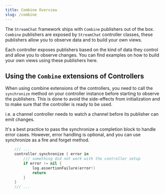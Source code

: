 ```yaml
---
title: Combine Overview
slug: /combine
---
```


The `StreamChat` framework ships with `Combine` publishers out of the box.
`Combine` publishers are exposed by `StreamChat` controller classes, these publishers allow you to observe data and to build your own views.

Each controller exposes publishers based on the kind of data they control and allow you to observe changes. You can find examples on how to build your own views using these publishers here.

## Using the `Combine` extensions of Controllers

When using combine extensions of the controllers, you need to call the `synchronize` method on your controller instance before starting to observe the publishers.
This is done to avoid the side-effects from initialization and to make sure that the controller is ready to be used.

i.e. a channel controller needs to watch a channel before its publisher can emit changes.

It's a best practice to pass the synchronize a completion block to handle error cases. However, error handling is optional, and you can use synchronize as a fire and forget method.

```swift
    /// ...
    controller.synchronize { error in
        /// something did not work with the controller setup
        if error != nil {
            log.assertionFailure(error!)
            return
        }
    }
    /// ...
```
